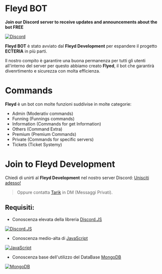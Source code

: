 # Fleyd BOT

**Join our Discord server to receive updates and announcements about the bot FREE**

[![Discord](https://i.ibb.co/nstT7dj/ff41b628a47ef3141164bfedb04fb220.png)](https://dsc.gg/fprogect)

**Fleyd BOT** è stato avviato dal **Fleyd Development** per espandere il progetto **ECTERIA** in più parti.

Il nostro compito è garantire una buona permanenza per tutti gli utenti all'interno del server per questo abbiamo creato **Flyed**, il bot che garantirà divenrtimento e sicurezza con molta efficienza.

# Commands
**Fleyd** è un bot con molte funzioni suddivise in molte categorie:

- Admin (Moderativ commands)
- Funning (Funnings commands)
- Information (Commands for get Information)
- Others (Command Extra)
- Premium (Premium Commands)
- Private (Commands for specific servers)
- Tickets (Ticket Systemy)

# Join to Fleyd Development
Chiedi di unirti al **Fleyd Development** nel nostro server Discord: [Unisciti adesso!](https://dsc.gg/fprogect)

> Oppure contatta [Tarik](https://discord.com/users/816334029242499103) in DM (Messaggi Privati).

## Requisiti:

- Conoscenza elevata della libreria [Discord.JS](https://discord.js.org/#/)

[![Discord.JS](https://images.opencollective.com/discordjs/b8b4805/background.png)](https://discord.js.org/#/)

- Conoscenza medio-alta di [JavaScript](https://www.javascript.com/)

[![JavaScript](https://coursework.vschool.io/content/images/size/w2000/2016/03/javascript-logo-banner.jpg)](https://www.javascript.com/)

- Conoscenza base dell'utilizzo del DataBase [MongoDB](https://www.mongodb.com/)

[![MongoDB](https://www.anques.com/wp-content/uploads/2019/07/mongodb_logo.png)](https://www.mongodb.com/)